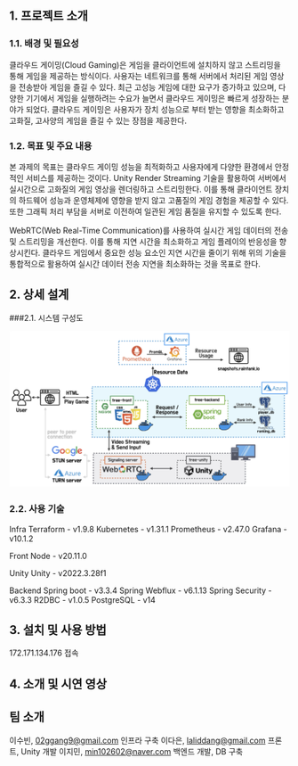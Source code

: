 ## 1. 프로젝트 소개
### 1.1. 배경 및 필요성
클라우드 게이밍(Cloud Gaming)은 게임을 클라이언트에 설치하지 않고 스트리밍을 통해 게임을 제공하는 방식이다. 사용자는 네트워크를 통해 서버에서 처리된 게임 영상을 전송받아 게임을 즐길 수 있다. 최근 고성능 게임에 대한 요구가 증가하고 있으며, 다양한 기기에서 게임을 실행하려는 수요가 늘면서 클라우드 게이밍은 빠르게 성장하는 분야가 되었다. 클라우드 게이밍은 사용자가 장치 성능으로 부터 받는 영향을 최소화하고 고화질, 고사양의 게임을 즐길 수 있는 장점을 제공한다. 


### 1.2. 목표 및 주요 내용
본 과제의 목표는 클라우드 게이밍 성능을 최적화하고 사용자에게 다양한 환경에서 안정적인 서비스를 제공하는 것이다. Unity Render Streaming 기술을 활용하여 서버에서 실시간으로 고화질의 게임 영상을 렌더링하고 스트리밍한다. 이를 통해 클라이언트 장치의 하드웨어 성능과 운영체제에 영향을 받지 않고 고품질의 게임 경험을 제공할 수 있다. 또한 그래픽 처리 부담을 서버로 이전하여 일관된 게임 품질을 유지할 수 있도록 한다. 

WebRTC(Web Real-Time Communication)를 사용하여 실시간 게임 데이터의 전송 및 스트리밍을 개선한다. 이를 통해 지연 시간을 최소화하고 게임 플레이의 반응성을 향상시킨다. 클라우드 게임에서 중요한 성능 요소인 지연 시간을 줄이기 위해 위의 기술을 통합적으로 활용하여 실시간 데이터 전송 지연을 최소화하는 것을 목표로 한다. 


## 2. 상세 설계
###2.1. 시스템 구성도

![](https://github.com/pnucse-capstone-2024/Capstone-2024-team-30/blob/main/%E1%84%80%E1%85%AE%E1%84%89%E1%85%A5%E1%86%BC%E1%84%83%E1%85%A9.png?raw=true)

### 2.2. 사용 기술
Infra
Terraform - v1.9.8
Kubernetes - v1.31.1
Prometheus - v2.47.0
Grafana - v10.1.2

Front
Node - v20.11.0

Unity
Unity - v2022.3.28f1

Backend
Spring boot - v3.3.4
Spring Webflux - v6.1.13
Spring Security - v6.3.3
R2DBC - v1.0.5
PostgreSQL - v14

## 3. 설치 및 사용 방법
172.171.134.176 접속

## 4. 소개 및 시연 영상
[](https://www.youtube.com/watch?v=HeQP4ZvuC5g&list=PLFUP9jG-TDp-CVdTbHvql-WoADl4gNkKj&index=30&pp=iAQB)

## 팀 소개
이수빈, 02ggang9@gmail.com 인프라 구축
이다은, laliddang@gmail.com 프론트, Unity 개발
이지민, min102602@naver.com 백엔드 개발, DB 구축
